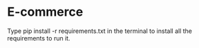 # E-commerce

Type pip install -r requirements.txt in the terminal to install all the requirements to run it.
